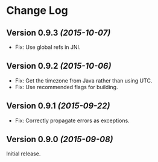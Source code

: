 Change Log
==========

Version 0.9.3 *(2015-10-07)*
----------------------------

 * Fix: Use global refs in JNI.

Version 0.9.2 *(2015-10-06)*
----------------------------

 * Fix: Get the timezone from Java rather than using UTC.
 * Fix: Use recommended flags for building.

Version 0.9.1 *(2015-09-22)*
----------------------------

 * Fix: Correctly propagate errors as exceptions.


Version 0.9.0 *(2015-09-08)*
----------------------------

Initial release.
